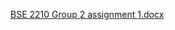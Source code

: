 
[BSE 2210 Group 2 assignment 1.docx](https://github.com/user-attachments/files/22410076/BSE.2210.Group.2.assignment.1.docx)
